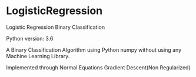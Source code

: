 # LogisticRegression
Logistic Regression Binary Classification

Python version: 3.6

A Binary Classification Algorithm using Python numpy without using any Machine Learning Library.

Implemented through
  Normal Equations
  Gradient Descent(Non Regularized)
  
  
